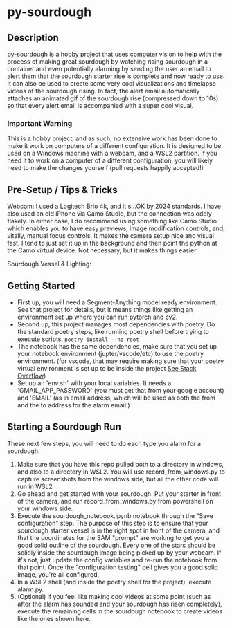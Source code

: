 # py-sourdough

## Description
py-sourdough is a hobby project that uses computer vision to help with the process of making great sourdough by watching rising sourdough in a container and even potentially alarming by sending the user an email to alert them that the sourdough starter rise is complete and now ready to use. It can also be used to create some very cool visualizations and timelapse videos of the sourdough rising.  In fact, the alert email automatically attaches an animated gif of the sourdough rise (compressed down to 10s) so that every alert email is accompanied with a super cool visual.

### Important Warning
This is a hobby project, and as such, no extensive work has been done to make it work on computers of a different configuration. It is designed to be used on a Windows machine with a webcam, and a WSL2 partition. If you need it to work on a computer of a different configuration, you will likely need to make the changes yourself (pull requests happily accepted!)

## Pre-Setup / Tips & Tricks

Webcam: I used a Logitech Brio 4k, and it's...OK by 2024 standards. I have also used an old iPhone via Camo Studio, but the connection was oddly flakely. In either case, I do recommend using something like Camo Studio which enables you to have easy previews, image modification controls, and, vitally, manual focus controls.  It makes the camera setup nice and visual fast. I tend to just set it up in the background and then point the python at the Camo virtual device. Not necessary, but it makes things easier.

Sourdough Vessel & Lighting: 

## Getting Started


* First up, you will need a Segment-Anything model ready environment. See that project for details, but it means things like getting an environment set up where you can run pytorch and cv2.
* Second up, this project manages most dependencies with poetry. Do the standard poetry steps, like running poetry shell before trying to execute scripts. `poetry install --no-root`
* The notebook has the same dependencies, make sure that you set up your notebook environment (jupter/vscode/etc) to use the poetry environment. (for vscode, that may require making sure that your poetry virtual environment is set up to be inside the project [See Stack Overflow](https://stackoverflow.com/questions/59882884/vscode-doesnt-show-poetry-virtualenvs-in-select-interpreter-option))
* Set up an 'env.sh' with your local variables. It needs a 'GMAIL_APP_PASSWORD' (you must get that from your google account) and 'EMAIL' (as in email address, which will be used as both the from and the to address for the alarm email.)

## Starting a Sourdough Run

These next few steps, you will need to do each type you alarm for a sourdough.  

1. Make sure that you have this repo pulled both to a directory in windows, and also to a directory in WSL2. You will use record_from_windows.py to capture screenshots from the windows side, but all the other code will run in WSL2
2.  Go ahead and get started with your sourdough. Put your starter in front of the camera, and run record_from_windows.py from powershell on your windows side.
3. Execute the sourdough_notebook.ipynb notebook through the "Save configuration" step.  The purpose of this step is to ensure that your sourdough starter vessel is in the right spot in front of the camera, and that the coordinates for the SAM "prompt" are working to get you a good solid outline of the sourdough. Every one of the stars should be solidly inside the sourdough image being picked up by your webcam.  If it's not, just update the config variables and re-run the notebook from that point. Once the "configuration testing" cell gives you a good solid image, you're all configured.
4. In a WSL2 shell (and inside the poetry shell for the project), execute alarm.py. 
5. (Optional) if you feel like making cool videos at some point (such as after the alarm has sounded and your sourdough has risen completely), execute the remaining cells in the sourdough notebook to create videos like the ones shown here.